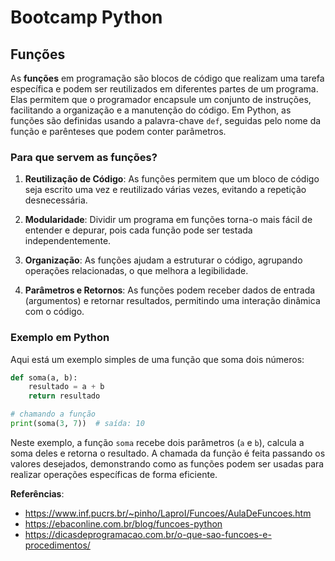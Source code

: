 # Bootcamp Python
## Funções
As **funções** em programação são blocos de código que realizam uma tarefa específica e podem ser reutilizados em diferentes partes de um programa. Elas permitem que o programador encapsule um conjunto de instruções, facilitando a organização e a manutenção do código. Em Python, as funções são definidas usando a palavra-chave `def`, seguidas pelo nome da função e parênteses que podem conter parâmetros.

### Para que servem as funções?

1. **Reutilização de Código**: As funções permitem que um bloco de código seja escrito uma vez e reutilizado várias vezes, evitando a repetição desnecessária.
   
2. **Modularidade**: Dividir um programa em funções torna-o mais fácil de entender e depurar, pois cada função pode ser testada independentemente.

3. **Organização**: As funções ajudam a estruturar o código, agrupando operações relacionadas, o que melhora a legibilidade.

4. **Parâmetros e Retornos**: As funções podem receber dados de entrada (argumentos) e retornar resultados, permitindo uma interação dinâmica com o código.

### Exemplo em Python

Aqui está um exemplo simples de uma função que soma dois números:

```python
def soma(a, b):
    resultado = a + b
    return resultado

# chamando a função
print(soma(3, 7))  # saída: 10
```

Neste exemplo, a função `soma` recebe dois parâmetros (`a` e `b`), calcula a soma deles e retorna o resultado. A chamada da função é feita passando os valores desejados, demonstrando como as funções podem ser usadas para realizar operações específicas de forma eficiente.

**Referências**:
- https://www.inf.pucrs.br/~pinho/LaproI/Funcoes/AulaDeFuncoes.htm
- https://ebaconline.com.br/blog/funcoes-python
- https://dicasdeprogramacao.com.br/o-que-sao-funcoes-e-procedimentos/

